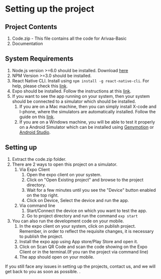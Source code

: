 # Setting up the project

## Project Contents

1. Code.zip - This file contains all the code for Arivaa-Basic
2. Documentation

## System Requirements

1. Node.js version &gt;=6.0 should be installed. Download [here](https://nodejs.org/en/download/)
2. NPM Version &gt;=3.0 should be installed. 
3. React Native CLI.  Install using `npm install -g react-native-cli`. For help, please check this [link](https://facebook.github.io/react-native/docs/getting-started.html).
4. Expo should be installed. Follow the instructions at this [link](https://expo.io/learn).
5. If you want to see the app running on your system, then your system should be connected to  a simulator which should be installed.
   1. If you are on a Mac machine, then you can simply install X-code and I-phone, where the simulators are automatically installed. Follow the guide on this [link](https://www.moncefbelyamani.com/how-to-install-xcode-homebrew-git-rvm-ruby-on-mac/).
   2. If you are on a Windows machine, you will be able to test it properly on a Android Simulator which can be installed using [Genymotion](https://www.genymotion.com/) or [Android Studio](https://developer.android.com/studio/index.html).

## Setting up

1. Extract the code.zip folder.
2. There are 2 ways to open this project on a simulator. 
   1. Via Expo Client
      1. Open the expo client on your system.
      2. Click on "Open Existing project" and browse to the project directory.
      3. Wait for a few minutes until you see the "Device" button enabled on the top right.
      4. Click on Device, Select the device and run the app.
   2. Via command line
      1. Start/Connect the device on which you want to test the app.
      2. Go to project directory and run the command `exp start`
3. You can also run the development code on your mobile.
   1. In the expo client on your system, click on publish project. Remember, in order to reflect the requisite changes, it is necessary to publish the project.
   2. Install the expo app using App store/Play Store and open it.
   3. Click on Scan QR Code and scan the code showing on the Expo Client or in the terminal.\(If you ran the project via command line\)
   4. The app should open on your mobile.

If you still face any issues in setting up the projects, contact us, and we will get back to you as soon as possible. .

